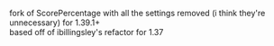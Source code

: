 fork of ScorePercentage with all the settings removed (i think they're unnecessary) for 1.39.1+  
based off of ibillingsley's refactor for 1.37
